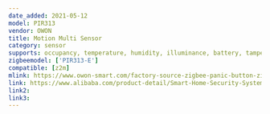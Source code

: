 ```yaml
---
date_added: 2021-05-12
model: PIR313
vendor: OWON
title: Motion Multi Sensor
category: sensor
supports: occupancy, temperature, humidity, illuminance, battery, tamper
zigbeemodel: ['PIR313-E']
compatible: [z2m]
mlink: https://www.owon-smart.com/factory-source-zigbee-panic-button-zigbee-motion-sensor-with-wireless-alarm-for-smart-home-multisensor-pir313-owon-product/
link: https://www.alibaba.com/product-detail/Smart-Home-Security-System-Wireless-Zigbee_60689342320.html
link2: 
link3: 
---
```

